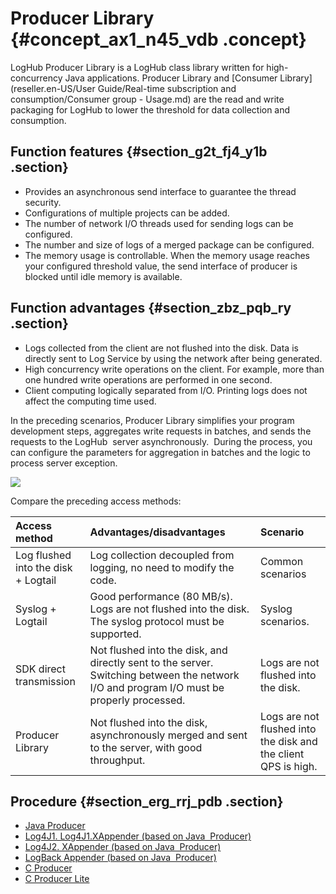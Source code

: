 # Producer Library {#concept_ax1_n45_vdb .concept}

LogHub Producer Library is a LogHub class library written for high-concurrency Java applications. Producer Library and [Consumer Library](reseller.en-US/User Guide/Real-time subscription and consumption/Consumer group - Usage.md) are the read and write packaging for LogHub to lower the threshold for data collection and consumption. 

## Function features {#section_g2t_fj4_y1b .section}

-   Provides an asynchronous send interface to guarantee the thread security.
-   Configurations of multiple projects can be added.
-   The number of network I/O threads used for sending logs can be configured.
-   The number and size of logs of a merged package can be configured.
-   The memory usage is controllable. When the memory usage reaches your configured threshold value, the send interface of producer is blocked until idle memory is available.

## Function advantages {#section_zbz_pqb_ry .section}

-   Logs collected from the client are not flushed into the disk. Data is directly sent to Log Service by using the network after being generated.
-   High concurrency write operations on the client. For example, more than one hundred write operations are performed in one second.
-   Client computing logically separated from I/O. Printing logs does not affect the computing time used.

In the preceding scenarios, Producer Library simplifies your program development steps, aggregates write requests in batches, and sends the requests to the LogHub  server asynchronously.  During the process, you can configure the parameters for aggregation in batches and the logic to process server exception.

![](http://static-aliyun-doc.oss-cn-hangzhou.aliyuncs.com/assets/img/13029/15381862952612_en-US.png)

Compare the preceding access methods:

|Access method|Advantages/disadvantages|Scenario|
|:------------|:-----------------------|:-------|
|Log flushed into the disk + Logtail|Log collection decoupled from logging, no need to modify the code.|Common scenarios|
|Syslog + Logtail|Good performance \(80 MB/s\). Logs are not flushed into the disk. The syslog protocol must be supported.|Syslog scenarios.|
|SDK direct transmission|Not flushed into the disk, and directly sent to the server. Switching between the network I/O and program I/O must be properly processed.|Logs are not flushed into the disk.|
|Producer Library|Not flushed into the disk, asynchronously merged and sent to the server, with good throughput.|Logs are not flushed into the disk and the client QPS is high.|

## Procedure {#section_erg_rrj_pdb .section}

-   [Java Producer](https://github.com/aliyun/aliyun-log-producer-java?spm=a2c4g.11186623.2.6.plcQxS)
-   [Log4J1. Log4J1.XAppender \(based on Java  Producer\)](https://github.com/aliyun/aliyun-log-log4j-appender?spm=a2c4g.11186623.2.7.plcQxS)
-   [Log4J2. XAppender \(based on Java  Producer\)](https://github.com/aliyun/aliyun-log-log4j2-appender?spm=a2c4g.11186623.2.8.plcQxS)
-   [LogBack Appender \(based on Java  Producer\)](https://github.com/aliyun/aliyun-log-logback-appender?spm=a2c4g.11186623.2.9.plcQxS)
-   [C Producer](https://github.com/aliyun/aliyun-log-c-sdk?spm=a2c4g.11186623.2.10.plcQxS)
-   [C Producer Lite](https://github.com/aliyun/aliyun-log-c-sdk/tree/lite?spm=a2c4g.11186623.2.11.plcQxS)

